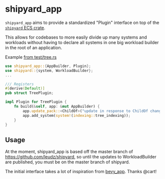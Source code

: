 # shipyard_app

`shipyard_app` aims to provide a standardized "Plugin" interface on top of the [`shipyard` ECS crate](https://github.com/leudz/shipyard).

This allows for codebases to more easily divide up many systems and workloads without having to declare all systems in one big workload builder in the root of an application.

Example [from test/tree.rs](https://github.com/storyscript/shipyard_app/blob/master/src/test/tree.rs)

```rust
use shipyard_app::{AppBuilder, Plugin};
use shipyard::{system, WorkloadBuilder};
...

/// Registers
#[derive(Default)]
pub struct TreePlugin;

impl Plugin for TreePlugin {
    fn build(&self, app: &mut AppBuilder) {
        app.update_pack::<ChildOf>("update in response to ChildOf changes");
        app.add_system(system!(indexing::tree_indexing));
    }
}
```

## Usage

At the moment, shipyard_app is based off the master branch of https://github.com/leudz/shipyard, so until the updates to WorkloadBuilder are published, you must be on the master branch of shipyard.

The initial interface takes a lot of inspiration from [bevy_app]. Thanks @cart!

[bevy_app]: https://github.com/bevyengine/bevy/tree/b925e22949ee1ca990dfc6a678d8e4636cae5271/crates/bevy_app
